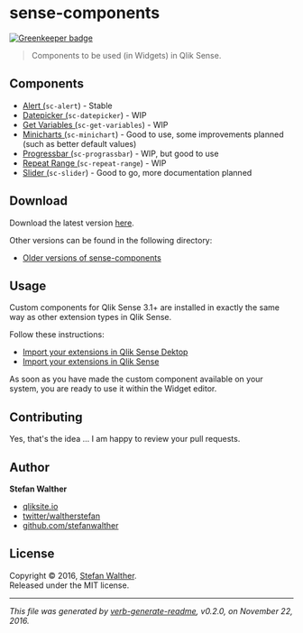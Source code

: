 # sense-components

[![Greenkeeper badge](https://badges.greenkeeper.io/stefanwalther/sense-components.svg)](https://greenkeeper.io/)

> Components to be used (in Widgets) in Qlik Sense.

## Components

* [Alert (](docs/sc-alert.md)`sc-alert`) - Stable
* [Datepicker (](docs/sc-datepicker.md)`sc-datepicker`) - WIP
* [Get Variables (](docs/sc-get-variables.md)`sc-get-variables`) - WIP
* [Minicharts (](docs/sc-minichart.md)`sc-minichart`) - Good to use, some improvements planned (such as better default values)
* [Progressbar (](docs/sc-progressbar.md)`sc-prograssbar`) - WIP, but good to use
* [Repeat Range (](docs/sc-repeat-range.md)`sc-repeat-range`)  - WIP
* [Slider (](docs/sc-slider.md)`sc-slider`) - Good to go, more documentation planned

## Download

Download the latest version [here](https://github.com/stefanwalther/sense-components/raw/master/build/sense-components_latest.zip).

Other versions can be found in the following directory:

* [Older versions of sense-components](https://github.com/stefanwalther/sense-components/tree/master/build)

## Usage

Custom components for Qlik Sense 3.1+ are installed in exactly the same way as other extension types in Qlik Sense.

Follow these instructions:

* [Import your extensions in Qlik Sense Dektop](http://help.qlik.com/en-US/sense-developer/3.0/Subsystems/Extensions/Content/Howtos/deploy-extensions.htm)
* [Import your extensions in Qlik Sense](http://help.qlik.com/en-US/sense-developer/3.0/Subsystems/Extensions/Content/Howtos/deploy-extensions.htm)

As soon as you have made the custom component available on your system, you are ready to use it within the Widget editor.

## Contributing

Yes, that's the idea ... I am happy to review your pull requests.

## Author

**Stefan Walther**

* [qliksite.io](http://qliksite.io)
* [twitter/waltherstefan](http://twitter.com/waltherstefan)
* [github.com/stefanwalther](http://github.com/stefanwalther)

## License

Copyright © 2016, [Stefan Walther](https://github.com/stefanwalther).<br/>
Released under the MIT license.

***

_This file was generated by [verb-generate-readme](https://github.com/verbose/verb-generate-readme), v0.2.0, on November 22, 2016._